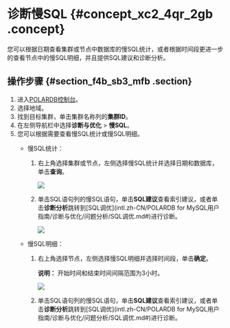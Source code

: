 # 诊断慢SQL {#concept_xc2_4qr_2gb .concept}

您可以根据日期查看集群或节点中数据库的慢SQL统计，或者根据时间段更进一步的查看节点中的慢SQL明细，并且提供SQL建议和诊断分析。

## 操作步骤 {#section_f4b_sb3_mfb .section}

1.  进入[POLARDB控制台](https://polardb.console.aliyun.com/)。
2.  选择地域。
3.  找到目标集群，单击集群名称列的**集群ID**。
4.  在左侧导航栏中选择**诊断与优化** \> **慢SQL**。
5.  您可以根据需要查看慢SQL统计或慢SQL明细。
    -   慢SQL统计：
        1.  右上角选择集群或节点，左侧选择慢SQL统计并选择日期和数据库，单击**查询**。

            ![](http://static-aliyun-doc.oss-cn-hangzhou.aliyuncs.com/assets/img/81392/156594452334860_zh-CN.png)

        2.  单击SQL语句列的慢SQL语句，单击**SQL建议**查看索引建议，或者单击**诊断分析**跳转到[SQL调优](intl.zh-CN/POLARDB for MySQL用户指南/诊断与优化/问题分析/SQL调优.md#)进行诊断。

            ![](http://static-aliyun-doc.oss-cn-hangzhou.aliyuncs.com/assets/img/81392/156594452434861_zh-CN.png)

    -   慢SQL明细：
        1.  右上角选择节点，左侧选择慢SQL明细并选择时间段，单击**确定**。

            **说明：** 开始时间和结束时间间隔范围为3小时。

            ![](http://static-aliyun-doc.oss-cn-hangzhou.aliyuncs.com/assets/img/81392/156594452434862_zh-CN.png)

        2.  单击SQL语句列的慢SQL语句，单击**SQL建议**查看索引建议，或者单击**诊断分析**跳转到[SQL调优](intl.zh-CN/POLARDB for MySQL用户指南/诊断与优化/问题分析/SQL调优.md#)进行诊断。

